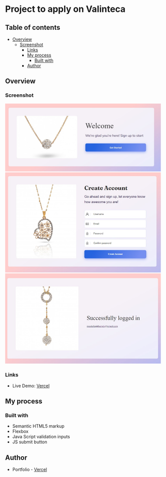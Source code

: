 # Project to apply on Valinteca

## Table of contents

- [Overview](#overview)
  - [Screenshot](#screenshot)
    - [Links](#links)
    - [My process](#my-process)
      - [Built with](#built-with)
    - [Author](#author)

## Overview

### Screenshot

![](Images/Screenshot%202022-12-12%20005727.jpg)
![](Images/Screenshot%202022-12-12%20005752.jpg)
![](Images/Screenshot%202022-12-12%20005818.jpg)

### Links

- Live Demo: [Vercel](https://valinteca-apply.vercel.app/)

## My process

### Built with

- Semantic HTML5 markup
- Flexbox
- Java Script validation inputs
- JS submit button

## Author

- Portfolio - [Vercel](https://mostafa-portfolio.vercel.app/)
